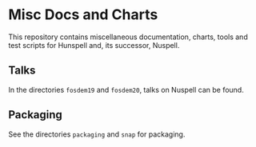 # Misc Docs and Charts

This repository contains miscellaneous documentation, charts, tools and test
scripts for Hunspell and, its successor, Nuspell.


## Talks

In the directories `fosdem19` and `fosdem20`, talks on Nuspell can be found.


## Packaging

See the directories `packaging` and `snap` for packaging.
